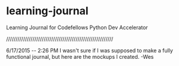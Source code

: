# learning-journal
Learning Journal for Codefellows Python Dev Accelerator

/////////////////////////////////////////////////////////

6/17/2015 -- 2:26 PM
I wasn't sure if I was supposed to make a fully functional 
journal, but here are the mockups I created. -Wes

